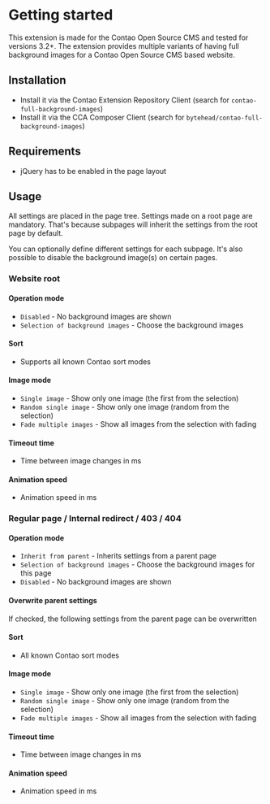 Getting started
===============

This extension is made for the Contao Open Source CMS and tested for versions 3.2+. The extension provides multiple variants of having full background images for a Contao Open Source CMS based website.

## Installation

* Install it via the Contao Extension Repository Client (search for `contao-full-background-images`)
* Install it via the CCA Composer Client (search for `bytehead/contao-full-background-images`)

## Requirements

* jQuery has to be enabled in the page layout

## Usage

All settings are placed in the page tree. Settings made on a root page are mandatory. That's because subpages will inherit the settings from the root page by default.

You can optionally define different settings for each subpage. It's also possible to disable the background image(s) on certain pages.

### Website root
#### Operation mode
* `Disabled` - No background images are shown
* `Selection of background images` - Choose the background images

#### Sort
* Supports all known Contao sort modes

#### Image mode
* `Single image` - Show only one image (the first from the selection)
* `Random single image` - Show only one image (random from the selection)
* `Fade multiple images` - Show all images from the selection with fading

#### Timeout time
* Time between image changes in ms

#### Animation speed
* Animation speed in ms

### Regular page / Internal redirect / 403 / 404
#### Operation mode
* `Inherit from parent` - Inherits settings from a parent page
* `Selection of background images` - Choose the background images for this page
* `Disabled` - No background images are shown

#### Overwrite parent settings
If checked, the following settings from the parent page can be overwritten

#### Sort
* All known Contao sort modes

#### Image mode
* `Single image` - Show only one image (the first from the selection)
* `Random single image` - Show only one image (random from the selection)
* `Fade multiple images` - Show all images from the selection with fading

#### Timeout time
* Time between image changes in ms

#### Animation speed
* Animation speed in ms
